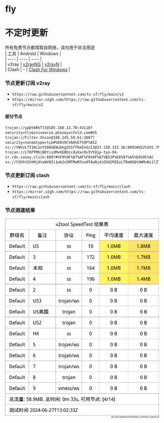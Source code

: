 # fly
# 不定时更新
所有免费节点都爬取自网络，请勿用于非法用途  
|  工具  | Android  | Windows  |  
|  ----  | ----   | ----  |  
| v2ray  | [v2rayNG](https://github.com/2dust/v2rayNG/releases) | [v2rayN](https://github.com/2dust/v2rayN/releases) |  
| Clash  | - | [Clash For Windows](https://github.com/2dust/clashN/releases) | 
  
### 节点更新订阅  v2ray
- `https://raw.githubusercontent.com/ts-sf/fly/main/v2`  
- `https://mirror.v2gh.com/https://raw.githubusercontent.com/ts-sf/fly/main/v2`  

#### 部分节点  
``` 
trojan://ypDt8RkT7J@185.180.13.70:43118?security=tls&sni=earya.phooeyunfold.com#US
trojan://Filter-Shcan@188.245.59.61:2087?security=none&type=tcp#%E6%9C%AA%E7%9F%A52
ss://YWVzLTI1Ni1nY206UENubkg2U1FTbmZvUzI3@23.150.152.16:8091#US2%201.7MB%2Fs
trojan://LTKPTMbjBDYisdMxKEBDzcduXacOvIVY@jp-tyo-04-tr.cdn.savoy.click:889?#%F0%9F%87%AF%F0%9F%87%B5JP%E6%97%A5%E6%9C%AC
ss://Y2hhY2hhMjAtaWV0Zi1wb2x5MTMwNToxOTAwNjdiOS02M2EzLTRmOGQtOWMxNi1lZTI3MzdhODdjMTQ=@46.232.123.37:50221#HK
```
### 节点更新订阅  clash
- `https://raw.githubusercontent.com/ts-sf/fly/main/clash`  
- `https://mirror.v2gh.com/https://raw.githubusercontent.com/ts-sf/fly/main/clash`  

### 节点测速结果
![image](traffic.png)
